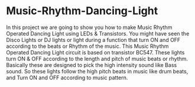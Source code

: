 # Music-Rhythm-Dancing-Light
In this project we are going to show you how to make Music Rhythm Operated Dancing Light using LEDs &amp; Transistors. You might have seen the Disco Lights or DJ lights or light during a function that turn ON and OFF according to the beats or Rhythm of the music. This Music Rhythm Operated Dancing Light circuit is based on transistor BC547.  These lights turn ON &amp; OFF according to the length and pitch of music beats or rhythm. Basically these are designed to pick the high intensity sound like Bass sound. So these lights follow the high pitch beats in music like drum beats, and Turn ON and OFF according to music pattern.

